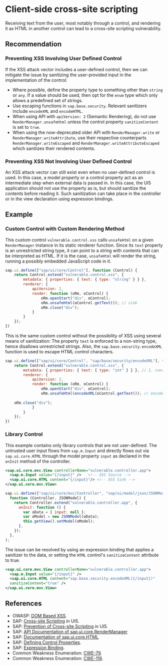 # Client-side cross-site scripting

Receiving text from the user, most notably through a control, and rendering it as HTML in another control can lead to a cross-site scripting vulnerability.

## Recommendation

### Preventing XSS Involving User Defined Control
If the XSS attack vector includes a user-defined control, then we can mitigate the issue by sanitizing the user-provided input in the implementation of the control:
- Where possible, define the property type to something other than `string` or `any`. If a value should be used, then opt for the `enum` type which only allows a predefined set of strings.
- Use escaping functions in `sap.base.security`. Relevant sanitizers include `encodeXML` and `encodeHTML`.
- When using API  with `apiVersion: 2` (Semantic Rendering), do not use `RenderManager.unsafeHtml` unless the control property `sanitizeContent` is set to `true`.
- When using the now-deprecated older API with `RenderManager.write` or `RenderManager.writeAttribute`, use their respective counterparts `RenderManager.writeEscaped` and `RenderManager.writeAttributeEscaped` which sanitizes their rendered contents.

### Preventing XSS Not Involving User Defined Control

An XSS attack vector can still exist even when no user-defined control is used. In this case, a model property or a control property act as an intermediate step when external data is passed in.
In this case, the UI5 application should not use the property as is, but should sanitize the contents before reading it. Such sanitization can take place in the controller or in the view declaration using expression bindings.

## Example

### Custom Control with Custom Rendering Method

This custom control `vulnerable.control.xss` calls `unsafeHtml` on a given `RenderManager` instance in its static renderer function. Since its `text` property is an unrestricted string type, it can point to a string with contents that can be interpreted as HTML. If it is the case, `unsafeHtml` will render the string, running a possibly embedded JavaScript code in it.

```javascript
sap.ui.define(["sap/ui/core/Control"], function (Control) {
    return Control.extend("vulnerable.control.xss", {
        metadata: { properties: { text: { type: "string" } } },
        renderer: {
            apiVersion: 2,
            render: function (oRm, oControl) {
                oRm.openStart("div", oControl);
                oRm.unsafeHtml(oControl.getText()); // sink
                oRm.close("div");
            }
        }
    });
})
```

This is the same custom control without the possibility of XSS using several means of sanitization: The property `text` is enforced to a non-string type, hence disallows unrestricted strings. Also, the `sap.base.security.encodeXML` function is used to escape HTML control characters.

```javascript
sap.ui.define(["sap/ui/core/Control", "sap/base/security/encodeXML"], function (Control, encodeXML) {
    return Control.extend("vulnerable.control.xss", {
        metadata: { properties: { text: { type: "int" } } }, // 1. constrain the type
        renderer: {
            apiVersion: 2,
            render: function (oRm, oControl) {
                oRm.openStart("div", oControl);
                oRm.unsafeHtml(encodeXML(oControl.getText()); // encode with security functions
            
    oRm.close("div");
            }
        }
    });
})
```

### Library Control

This example contains only library controls that are not user-defined. The untrusted user input flows from `sap.m.Input` and directly flows out via `sap.ui.core.HTML` through the model property `input` as declared in the `onInit` method of the controller.

``` xml
<sap.ui.core.mvc.View controllerName="vulnerable.controller.app">
  <sap.m.Input value="{/input}" />	 <!-- XSS Source -->
  <sap.ui.core.HTML content="{/input}"/> <!-- XSS Sink -->
</sap.ui.core.mvc.View>
```

``` javascript
sap.ui.define(["sap/ui/core/mvc/Controller", "sap/ui/model/json/JSONModel"],
  function (Controller, JSONModel) {
    return Controller.extend("vulnerable.controller.app", {
      onInit: function () {
        var oData = { input: null };
        var oModel = new JSONModel(oData);
        this.getView().setModel(oModel);
      },
    });
  },
);
```

The issue can be resolved by using an expression binding that applies a sanitizer to the data, or setting the `HTML` control's `sanitizeContent` attribute to true.

``` xml
<sap.ui.core.mvc.View controllerName="vulnerable.controller.app">
  <sap.m.Input value="{/input}" />
  <sap.ui.core.HTML content="sap.base.security.encodeXML({/input})"
  sanitizeContent="true" />
</sap.ui.core.mvc.View>
```

## References

- OWASP: [DOM Based XSS](https://owasp.org/www-community/attacks/DOM_Based_XSS).
- SAP: [Cross-site Scripting](https://sapui5.hana.ondemand.com/sdk/#/topic/91f0bd316f4d1014b6dd926db0e91070.html) in UI5.
- SAP: [Prevention of Cross-site Scripting](https://sapui5.hana.ondemand.com/sdk/#/topic/4de64e2e191f4a7297d4fd2d1e233a2d.html) in UI5.
- SAP: [API Documentation of sap.ui.core.RenderManager](https://sapui5.hana.ondemand.com/sdk/#/api/sap.ui.core.RenderManager)
- SAP: [Documentation of sap.ui.core.HTML](https://sapui5.hana.ondemand.com/sdk/#/api/sap.ui.core.HTML%23methods/setSanitizeContent)
- SAP: [Defining Control Properties](https://sapui5.hana.ondemand.com/sdk/#/topic/ac56d92162ed47ff858fdf1ce26c18c4.html).
- SAP: [Expression Binding](https://sapui5.hana.ondemand.com/sdk/#/topic/daf6852a04b44d118963968a1239d2c0).
- Common Weakness Enumeration: [CWE-79](https://cwe.mitre.org/data/definitions/79.html).
- Common Weakness Enumeration: [CWE-116](https://cwe.mitre.org/data/definitions/116.html).

